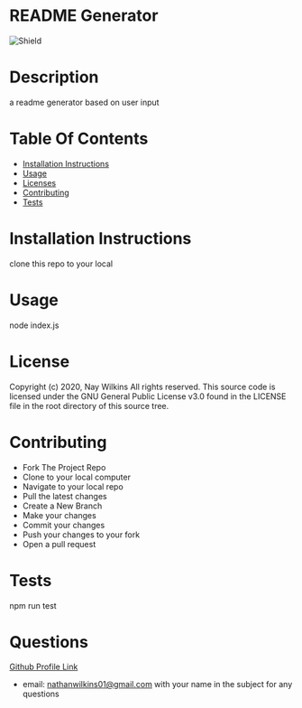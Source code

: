 
  # README Generator
  ![Shield](https://img.shields.io/static/v1?label=License&message=GNU_General_Public_License_v3.0&color=green)
  # Description
  a readme generator based on user input
  # Table Of Contents
  
  - [Installation Instructions](#installation-instructions)
  - [Usage](#usage)
  - [Licenses](#licenses)
  - [Contributing](#contributing)
  - [Tests](#tests)
  
  # Installation Instructions
  
  
  clone this repo to your local
  # Usage 
  node index.js
  # License
  Copyright (c) 2020, Nay Wilkins
All rights reserved.
  This source code is licensed under the GNU General Public License v3.0 found in the
LICENSE file in the root directory of this source tree. 
  # Contributing
  
  - Fork The Project Repo
  - Clone to your local computer
  - Navigate to your local repo
  - Pull the latest changes
  - Create a New Branch
  - Make your changes
  - Commit your changes
  - Push your changes to your fork
  - Open a pull request
  
  
  # Tests
  npm run test
  # Questions
  
  [Github Profile Link](https://github.com/naywilkins512)
  - email: [nathanwilkins01@gmail.com](mailto:nathanwilkins01@gmail.com) with your name in the subject for any questions